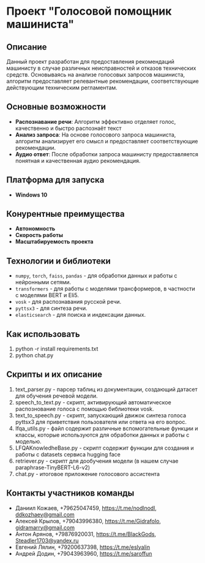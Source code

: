 # Проект "Голосовой помощник машиниста"

## Описание
Данный проект разработан для предоставления рекомендаций машинисту в случае различных неисправностей и отказов технических средств. Основываясь на анализе голосовых запросов машиниста, алгоритм предоставляет релевантные рекомендации, соответствующие действующим техническим регламентам.

## Основные возможности
- **Распознавание речи**: Алгоритм эффективно отделяет голос, качественно и быстро распознаёт текст
- **Анализ запроса**: На основе голосового запроса машиниста, алгоритм анализирует его смысл и предоставляет соответствующие рекомендации.
- **Аудио ответ**: После обработки запроса машинисту предоставляется понятная и качественная аудио рекомендация.
## Платформа для запуска
- **Windows 10**

## Конурентные преимущества
- **Автономность**
- **Скорость работы**
- **Масштабируемость проекта**

## Технологии и библиотеки
- `numpy`, `torch`, `faiss`, `pandas` - для обработки данных и работы с нейронными сетями.
- `transformers` - для работы с моделями трансформеров, в частности с моделями BERT и Eli5.
- `vosk` - для распознавания русской речи.
- `pyttsx3` - для синтеза речи.
- `elasticsearch` - для поиска и индексации данных.
## Как использовать
1) python -r install requirements.txt
2) python chat.py

## Скрипты и их описание
1) text_parser.py - парсер таблиц из документации, создающий датасет для обучения речевой модели.
1) speech_to_text.py - скрипт, активирующий автоматическое распознование голоса с помощью библиотеки vosk.
1) text_to_speech.py - скрипт, запускающий движок синтеза голоса pyttsx3 для приветствия пользователя или ответа на его вопрос.
1) lfqa_utils.py - файл содержит различные вспомогательные функции и классы, которые используются для обработки данных и работы с моделью.
1) LFQAKnowledheBase.py - скрипт содержит функции для создания и работы с datasets сервиса hugging face
1) retriever.py - скрипт для дообучения модели (в нашем случае paraphrase-TinyBERT-L6-v2)
1) chat.py - итоговое приложение голосового ассистента 

## Контакты участников команды
- Даниил Кожаев, +79625047459, https://t.me/nodlnodl, ddkozhaev@gmail.com
- Алексей Крылов, +79043996380, https://t.me/Gidrafolo, gidramarry@gmail.com
- Антон Арянов, +79876920031, https://t.me/BlackGods, Steadler1703@yandex.ru
- Евгений Лялин, +79200637398, https://t.me/eslyalin
- Андрей Додин, +79043963960, https://t.me/saroffun